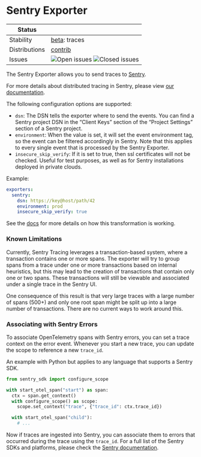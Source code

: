 # Sentry Exporter

<!-- status autogenerated section -->
| Status        |           |
| ------------- |-----------|
| Stability     | [beta]: traces   |
| Distributions | [contrib] |
| Issues        | ![Open issues](https://img.shields.io/github/issues-search/open-telemetry/opentelemetry-collector-contrib?query=is%3Aissue%20is%3Aopen%20label%3Aexporter%2Fsentry%20&label=open&color=orange&logo=opentelemetry) ![Closed issues](https://img.shields.io/github/issues-search/open-telemetry/opentelemetry-collector-contrib?query=is%3Aissue%20is%3Aclosed%20label%3Aexporter%2Fsentry%20&label=closed&color=blue&logo=opentelemetry) |

[beta]: https://github.com/open-telemetry/opentelemetry-collector#beta
[contrib]: https://github.com/open-telemetry/opentelemetry-collector-releases/tree/main/distributions/otelcol-contrib
<!-- end autogenerated section -->

The Sentry Exporter allows you to send traces to [Sentry](https://sentry.io/).

For more details about distributed tracing in Sentry, please view [our documentation](https://docs.sentry.io/performance-monitoring/distributed-tracing/).

The following configuration options are supported:

- `dsn`: The DSN tells the exporter where to send the events. You can find a Sentry project DSN in the “Client Keys” section of the “Project Settings” section of a Sentry project.
- `environment`: When the value is set, it will set the event environment tag, so the event can be filtered accordingly in Sentry. Note that this applies to every single event that is processed by the Sentry Exporter.
- `insecure_skip_verify`: If it is set to true, then ssl certificates will not be checked. Useful for test purposes, as well as for Sentry installations deployed in private clouds.

Example:

```yaml
exporters:
  sentry:
    dsn: https://key@host/path/42
    environment: prod
    insecure_skip_verify: true
```

See the [docs](./docs/transformation.md) for more details on how this transformation is working.

### Known Limitations

Currently, Sentry Tracing leverages a transaction-based system, where a transaction contains one or more spans. The exporter will try to group spans from a trace under one or more transactions based on internal heuristics, but this may lead to the creation of transactions that contain only one or two spans. These transactions will still be viewable and associated under a single trace in the Sentry UI.

One consequence of this result is that very large traces with a large number of spans (500+) and only one root span might be split up into a large number of transactions. There are no current ways to work around this.

### Associating with Sentry Errors

To associate OpenTelemetry spans with Sentry errors, you can set a trace context on the error event. Whenever you start a new trace, you can update the scope to reference a new `trace_id`.

An example with Python but applies to any language that supports a Sentry SDK.

```py
from sentry_sdk import configure_scope

with start_otel_span("start") as span:
  ctx = span.get_context()
  with configure_scope() as scope:
    scope.set_context("trace", {"trace_id": ctx.trace_id})

  with start_otel_span("child"):
    # ...
```

Now if traces are ingested into Sentry, you can associate them to errors that occurred during the trace using the `trace_id`. For a full list of the Sentry SDKs and platforms, please check the [Sentry documentation](https://docs.sentry.io/platforms/).
